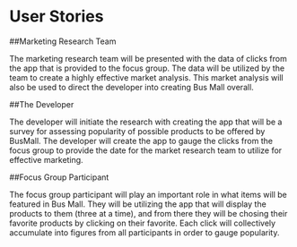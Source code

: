 # User Stories

##Marketing Research Team

The marketing research team will be presented with the data of clicks from the app that is provided to the focus group. The data will be utilized by the team to create a highly effective market analysis. This market analysis will also be used to direct the developer into creating Bus Mall overall.

##The Developer

The developer will initiate the research with creating the app that will be a survey for assessing popularity of possible products to be offered by BusMall. The developer will create the app to gauge the clicks from the focus group to provide the date for the market research team to utilize for effective marketing. 

##Focus Group Participant

The focus group participant will play an important role in what items will be featured in Bus Mall. They will be utilizing the app that will display the products to them (three at a time), and from there they will be chosing their favorite products by clicking on their favorite. Each click will collectively accumulate into figures from all participants in order to gauge popularity.